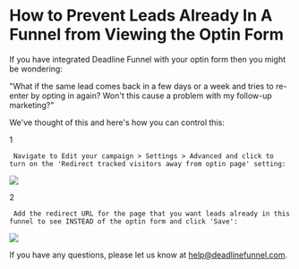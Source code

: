 # How to Prevent Leads Already In A Funnel from Viewing the Optin Form

If you have integrated Deadline Funnel with your optin form then you might be wondering:

"What if the same lead comes back in a few days or a week and tries to re-enter by opting in again? Won't this cause a problem with my follow-up marketing?"

We've thought of this and here's how you can control this:

1

```text
 Navigate to Edit your campaign > Settings > Advanced and click to turn on the 'Redirect tracked visitors away from optin page' setting: 
```

![](https://d33v4339jhl8k0.cloudfront.net/docs/assets/53974d6ce4b0c76107b109d1/images/5a85ce160428634376d02c5e/file-oq6QMkuQyt.png)

2

```text
 Add the redirect URL for the page that you want leads already in this funnel to see INSTEAD of the optin form and click 'Save': 
```

![](https://d33v4339jhl8k0.cloudfront.net/docs/assets/53974d6ce4b0c76107b109d1/images/5a85ce5d2c7d3a4a41992986/file-cUAUfuIFRx.png)

If you have any questions, please let us know at [help@deadlinefunnel.com](mailto:mailto:help@deadlinefunnel.com).

